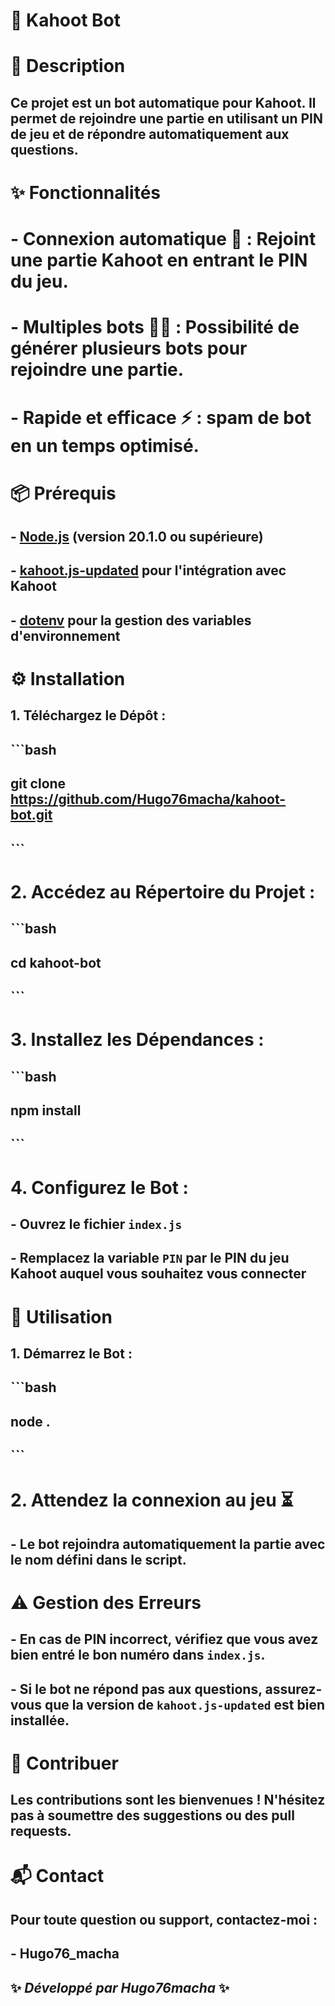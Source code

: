 # 🤖 Kahoot Bot  

# 📜 Description  

## Ce projet est un **bot automatique pour Kahoot**. Il permet de rejoindre une partie en utilisant un **PIN de jeu** et de répondre automatiquement aux questions.  

# ✨ Fonctionnalités  

# - **Connexion automatique** 🔄 : Rejoint une partie Kahoot en entrant le PIN du jeu.  
# - **Multiples bots** 🤖🤖 : Possibilité de générer plusieurs bots pour rejoindre une partie.  
# - **Rapide et efficace** ⚡ : spam de bot en un temps optimisé.  

# 📦 Prérequis  

## - [Node.js](https://nodejs.org) (version 20.1.0 ou supérieure)  
## - [kahoot.js-updated](https://www.npmjs.com/package/kahoot.js-updated) pour l'intégration avec Kahoot  
## - [dotenv](https://www.npmjs.com/package/dotenv) pour la gestion des variables d'environnement  

# ⚙️ Installation  

## 1. **Téléchargez le Dépôt :**  
## ```bash
## git clone https://github.com/Hugo76macha/kahoot-bot.git
## ```

# 2. **Accédez au Répertoire du Projet :**  
## ```bash
## cd kahoot-bot
## ```

# 3. **Installez les Dépendances :**  
## ```bash
## npm install
## ```

# 4. **Configurez le Bot :**  
## - Ouvrez le fichier `index.js`  
## - Remplacez la variable `PIN` par le **PIN du jeu Kahoot** auquel vous souhaitez vous connecter  

# 🚀 Utilisation  

## 1. **Démarrez le Bot :**  
## ```bash
## node .
## ```

# 2. **Attendez la connexion au jeu** ⏳  
## - Le bot rejoindra automatiquement la partie avec le nom défini dans le script. 

# ⚠️ Gestion des Erreurs  

## - En cas de **PIN incorrect**, vérifiez que vous avez bien entré le bon numéro dans `index.js`.  
## - Si le bot ne répond pas aux questions, assurez-vous que la version de `kahoot.js-updated` est bien installée.  

# 🤝 Contribuer  

## Les contributions sont les bienvenues ! N'hésitez pas à soumettre des suggestions ou des pull requests.  

# 📬 Contact  

## Pour toute question ou support, contactez-moi :  
## - **Hugo76_macha**  

## ✨ *Développé par Hugo76macha* ✨  
